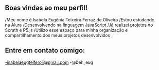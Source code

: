 ## Boas vindas ao meu perfil!
/Meu nome é Isabela Eugênia Teixeira Ferraz de Oliveira
/Estou estudando na Alura 
/Desenvolvendo na linguagem JavaScript 
/Já realizei projetos no Scrath e P5.js
/Utilizo esse espaço para minha organização e compartilhamento dos meus projetos desenvolvidos

## Entre em contato comigo:
-isabelaeugteiferoli@gmail.com
-@beh_eug

<!--
**Beheugenia/Beheugenia** is a ✨ _special_ ✨ repository because its `README.md` (this file) appears on your GitHub profile.

Here are some ideas to get you started:

- 🔭 I’m currently working on ...
- 🌱 I’m currently learning ...
- 👯 I’m looking to collaborate on ...
- 🤔 I’m looking for help with ...
- 💬 Ask me about ...
- 📫 How to reach me: ...
- 😄 Pronouns: ...
- ⚡ Fun fact: ...
-->
